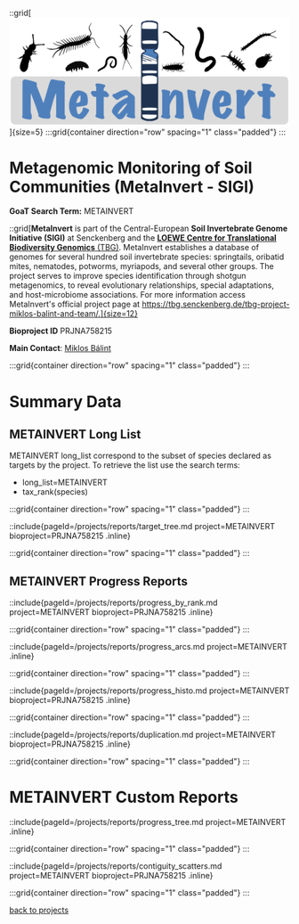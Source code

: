 ::grid[![GoaT](/static/images/Metainvert_logo.png)]{size=5}
:::grid{container direction="row" spacing="1" class="padded"}
:::

# Metagenomic Monitoring of Soil Communities (MetaInvert - SIGI)

**GoaT Search Term:** METAINVERT

::grid[**MetaInvert** is part of the Central-European **Soil Invertebrate Genome Initiative (SIGI)** at Senckenberg and the [**LOEWE Centre for Translational Biodiversity Genomics** (TBG)](/projects/LOEWE-TBG). MetaInvert establishes a database of genomes for several hundred soil invertebrate species: springtails, oribatid mites, nematodes, potworms, myriapods, and several other groups. The project serves to improve species identification through shotgun metagenomics, to reveal evolutionary relationships, special adaptations, and host-microbiome associations. For more information access MetaInvert's official project page at https://tbg.senckenberg.de/tbg-project-miklos-balint-and-team/.]{size=12}

**Bioproject ID** PRJNA758215

**Main Contact**: [Miklos Bálint](miklos.balint@senckenberg.de)

:::grid{container direction="row" spacing="1" class="padded"}
:::

# Summary Data

## METAINVERT Long List

METAINVERT long_list correspond to the subset of species declared as targets by the project. To retrieve the list use the search terms:

- long_list=METAINVERT
- tax_rank(species)

:::grid{container direction="row" spacing="1" class="padded"}
:::

::include{pageId=/projects/reports/target_tree.md project=METAINVERT bioproject=PRJNA758215 .inline}

:::grid{container direction="row" spacing="1" class="padded"}
:::

## METAINVERT Progress Reports

::include{pageId=/projects/reports/progress_by_rank.md project=METAINVERT bioproject=PRJNA758215 .inline}

:::grid{container direction="row" spacing="1" class="padded"}
:::

::include{pageId=/projects/reports/progress_arcs.md project=METAINVERT .inline}

:::grid{container direction="row" spacing="1" class="padded"}
:::

::include{pageId=/projects/reports/progress_histo.md project=METAINVERT bioproject=PRJNA758215 .inline}

:::grid{container direction="row" spacing="1" class="padded"}
:::

::include{pageId=/projects/reports/duplication.md project=METAINVERT bioproject=PRJNA758215 .inline}

:::grid{container direction="row" spacing="1" class="padded"}
:::

# METAINVERT Custom Reports

::include{pageId=/projects/reports/progress_tree.md project=METAINVERT .inline}

:::grid{container direction="row" spacing="1" class="padded"}
:::

::include{pageId=/projects/reports/contiguity_scatters.md project=METAINVERT bioproject=PRJNA758215 .inline}

:::grid{container direction="row" spacing="1" class="padded"}
:::

[back to projects](/projects)
